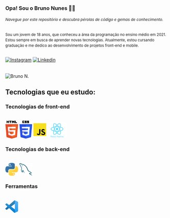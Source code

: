 ### Opa! Sou o Bruno Nunes 👋🏻

<em><small style='font-size:12px;'> Navegue por este repositório e descubra pérolas de código e gemas de conhecimento. </small></em>
##
<small>Sou um jovem de 18 anos, que conheceu a área da programação no ensino médio em 2021. Estou sempre em busca de aprender novas tecnologias. Atualmente, estou cursando graduação e me dedico ao desenvolvimento de projetos front-end e mobile.</small>
##


[![Instagram](https://img.shields.io/badge/Instagram-E4405F?style=for-the-badge&logo=instagram&logoColor=white)](https://www.instagram.com/bruno.n01/?utm_source=qr&igsh=MW56ejRrdzZ1MjVm%3D)
[![Linkedin](https://img.shields.io/badge/LinkedIn-0077B5?style=for-the-badge&logo=linkedin&logoColor=white)](https://www.linkedin.com/in/bruno-nunes-a666122a8&utm_source=share&utm_campaign=share_via&utm_content=profile&utm_medium=android_app)
<br>
<br>
<br>
![Bruno N.](https://github-readme-stats.vercel.app/api?username=Bru001&show_icons=true&theme=cobalt)

## Tecnologias que eu estudo:
### Tecnologias de front-end

<div style="display: inline_block"><br/>
  <img align="center" alt="html5" src="./github/imagens/html-5.svg" width="40" title='Html5'/>
  <img align="center" alt="Css" src="./github/imagens/css-3.svg" width="40" title='Css'/>
  <img align="center" alt="Js" src="./github/imagens/javascript.svg" width="40" title='JavaScript'/> 
  <img align="center" alt="React Native" src="./github/imagens/react-native.svg" width="60" title='React Native'/>
</div>

### Tecnologias de back-end

<div style= "display: inline_block"><br/>
   <img align="center" alt="Python" src="./github/imagens/python.svg" width="40" title='Python'>
   <img align="center" alt="Mysql" src="./github/imagens/mysql.svg" width="40" title='mysql'>
</div>

### Ferramentas

<div style= "display: inline_block"><br/>
   <img align="center" alt="Visual Studio Code" src="./github/imagens/visual-studio-code.svg" width="40">
</div>
